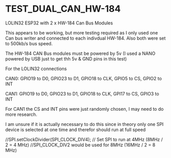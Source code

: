 # TEST_DUAL_CAN_HW-184
LOLIN32 ESP32 with 2 x HW-184 Can Bus Modules

This appears to be working, but more testing required as I only used one Can bus writer and connected to each indivdual HW-184. Also both were set to 500kb/s bus speed.

The HW-184 CAN Bus modules must be powered by 5v (I used a NANO powered by USB just to get thh 5v & GND pins in this test)

For the LOLIN32 connections

CAN0: GPIO19 to D0, GPIO23 to D1, GPIO18 to CLK, GPIO5 to CS, GPIO2 to INT

CAN1: GPIO19 to D0, GPIO23 to D1, GPIO18 to CLK, GPI17 to CS, GPIO3 to INT

For CAN1 the CS and INT pins were just randomly chosen, I may need to do more research.

I am unsure if it is actually necessary to do this since in theory only one SPI device is selected at one time and therefor should run at full speed

//SPI.setClockDivider(SPI_CLOCK_DIV4);         // Set SPI to run at 4MHz (8MHz / 2 = 4 MHz)
                                             //SPI_CLOCK_DIV2 would be used for 8MHz (16MHz / 2 = 8 MHz)

